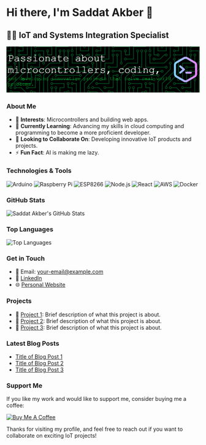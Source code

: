 # Hi there, I'm Saddat Akber 👋

## 👨‍💻 IoT and Systems Integration Specialist

![Profile Banner](https://github.com/SaddatAkber/SaddatAkber/blob/main/github-header-image(10).png)

### About Me
- 👀 **Interests**: Microcontrollers and building web apps.
- 🌱 **Currently Learning**: Advancing my skills in cloud computing and programming to become a more proficient developer.
- 💞️ **Looking to Collaborate On**: Developing innovative IoT products and projects.
- ⚡ **Fun Fact**: AI is making me lazy.

### Technologies & Tools
<p align="left">
  <img src="https://img.shields.io/badge/Arduino-00979D?style=for-the-badge&logo=Arduino&logoColor=white" alt="Arduino" />
  <img src="https://img.shields.io/badge/Raspberry%20Pi-C51A4A?style=for-the-badge&logo=Raspberry-Pi" alt="Raspberry Pi" />
  <img src="https://img.shields.io/badge/ESP8266-000000?style=for-the-badge&logo=ESP8266&logoColor=white" alt="ESP8266" />
  <img src="https://img.shields.io/badge/Node.js-43853D?style=for-the-badge&logo=node-dot-js&logoColor=white" alt="Node.js" />
  <img src="https://img.shields.io/badge/React-20232A?style=for-the-badge&logo=react&logoColor=61DAFB" alt="React" />
  <img src="https://img.shields.io/badge/AWS-232F3E?style=for-the-badge&logo=amazon-aws&logoColor=white" alt="AWS" />
  <img src="https://img.shields.io/badge/Docker-2496ED?style=for-the-badge&logo=docker&logoColor=white" alt="Docker" />
</p>

### GitHub Stats
![Saddat Akber's GitHub Stats](https://github-readme-stats.vercel.app/api?username=SaddatAkber&show_icons=true&theme=radical)

### Top Languages
![Top Languages](https://github-readme-stats.vercel.app/api/top-langs/?username=SaddatAkber&layout=compact&theme=radical)

### Get in Touch
- 📧 Email: [your-email@example.com](saddatakber@hotmail.com)
- 📝 [LinkedIn](https://www.linkedin.com/in/saddatakber)
- 🌐 [Personal Website](https://www.edgerox.com)

### Projects
- 🌟 [Project 1](https://github.com/SaddatAkber/Project1): Brief description of what this project is about.
- 🌟 [Project 2](https://github.com/SaddatAkber/Project2): Brief description of what this project is about.
- 🌟 [Project 3](https://github.com/SaddatAkber/Project3): Brief description of what this project is about.

### Latest Blog Posts
<!-- BLOG-POST-LIST:START -->
- [Title of Blog Post 1](https://clever-weatherapp.vercel.app/)
- [Title of Blog Post 2](https://www.your-blog.com/blog-post-2)
- [Title of Blog Post 3](https://www.your-blog.com/blog-post-3)
<!-- BLOG-POST-LIST:END -->

### Support Me
If you like my work and would like to support me, consider buying me a coffee:

<a href="https://www.buymeacoffee.com/saddatakber" target="_blank"><img src="https://cdn.buymeacoffee.com/buttons/v2/default-yellow.png" alt="Buy Me A Coffee" style="height: 50px !important;width: 217px !important;" ></a>

Thanks for visiting my profile, and feel free to reach out if you want to collaborate on exciting IoT projects!
